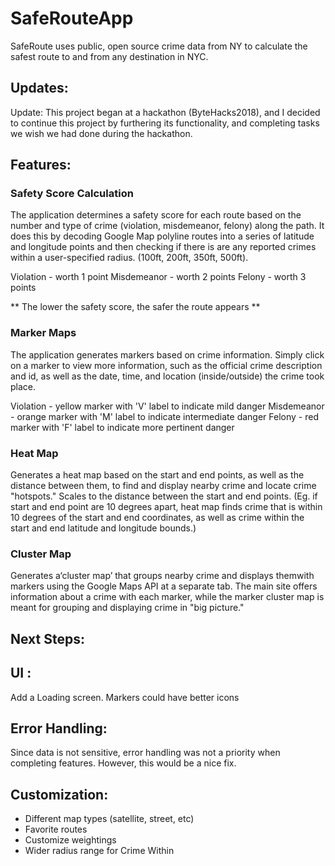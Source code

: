 # SafeRouteApp
SafeRoute uses public, open source crime data from NY to calculate the safest route to and from any destination in NYC. 

## Updates:
Update: This project began at a hackathon (ByteHacks2018), and I decided to continue this project by furthering its functionality, and completing tasks we wish we had done during the hackathon. 

## Features:

### Safety Score Calculation
The application determines a safety score for each route based on the number and type of crime (violation, misdemeanor, felony) along the path. It does this by decoding Google Map polyline routes into a series of latitude and longitude points and then checking if there is are any reported crimes within a user-specified radius. (100ft, 200ft, 350ft, 500ft). 

Violation  - worth 1 point
Misdemeanor - worth 2 points
Felony - worth 3 points

** The lower the safety score, the safer the route appears **

### Marker Maps
The application generates markers based on crime information. Simply click on a marker to view more information, such as the official crime description and id, as well as the date, time, and location (inside/outside) the crime took place.

Violation  - yellow marker with 'V' label to indicate mild danger
Misdemeanor - orange marker with 'M' label to indicate intermediate danger
Felony - red marker with 'F' label to indicate more pertinent danger

### Heat Map
Generates a heat map based on the start and end points, as well as the distance between them, to find and display nearby crime and locate crime "hotspots." Scales to the distance between the start and end points.
(Eg. if start and end point are 10 degrees apart, heat map finds crime that is within 10 degrees of the start and end coordinates, as well as crime within the start and end latitude and longitude bounds.)

### Cluster Map
Generates a‘cluster map’ that groups nearby crime and displays themwith markers using the Google Maps API at a separate tab. The main site offers information about a crime with each marker, while the marker cluster map is meant for grouping and displaying crime in "big picture."

## Next Steps:
## UI :
Add a Loading screen. Markers could have better icons
## Error Handling:
Since data is not sensitive, error handling was not a priority when completing features. However, this would be a nice fix.
## Customization:
+ Different map types (satellite, street, etc)
+ Favorite routes
+ Customize weightings
+ Wider radius range for Crime Within
